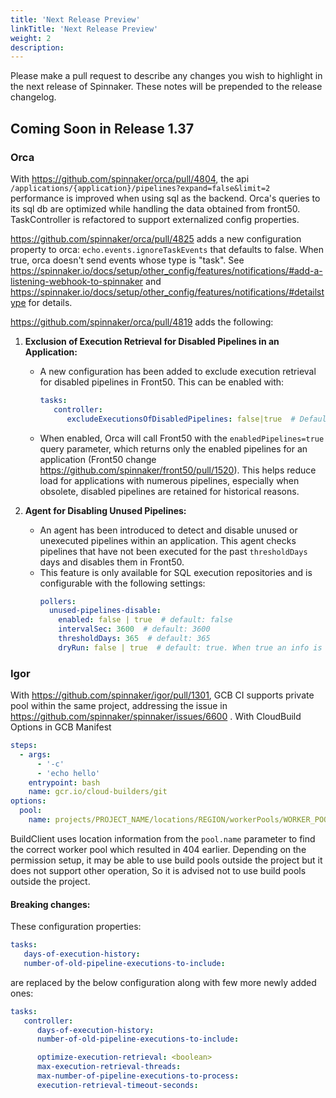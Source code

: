 ```yaml
---
title: 'Next Release Preview'
linkTitle: 'Next Release Preview'
weight: 2
description:
---
```


Please make a pull request to describe any changes you wish to highlight
in the next release of Spinnaker. These notes will be prepended to the release
changelog.

## Coming Soon in Release 1.37

### Orca
With https://github.com/spinnaker/orca/pull/4804, the api `/applications/{application}/pipelines?expand=false&limit=2` performance is improved when using sql as the backend.
Orca's queries to its sql db are optimized while handling the data obtained from front50.
TaskController is refactored to support externalized config properties.

https://github.com/spinnaker/orca/pull/4825 adds a new configuration property to orca: `echo.events.ignoreTaskEvents` that defaults to false.  When true, orca doesn't send events whose type is "task".  See <https://spinnaker.io/docs/setup/other_config/features/notifications/#add-a-listening-webhook-to-spinnaker> and <https://spinnaker.io/docs/setup/other_config/features/notifications/#detailstype> for details.


https://github.com/spinnaker/orca/pull/4819 adds the following:
1. **Exclusion of Execution Retrieval for Disabled Pipelines in an Application:**
    - A new configuration has been added to exclude execution retrieval for disabled pipelines in Front50. This can be enabled with:
      ```yaml
      tasks:
         controller:
            excludeExecutionsOfDisabledPipelines: false|true  # Defaults to false
      ```
    - When enabled, Orca will call Front50 with the `enabledPipelines=true` query parameter, which returns only the 
      enabled pipelines for an application (Front50 change https://github.com/spinnaker/front50/pull/1520). This helps reduce
      load for applications with numerous pipelines, especially when obsolete, disabled pipelines are retained for historical reasons.

2. **Agent for Disabling Unused Pipelines:**
    - An agent has been introduced to detect and disable unused or unexecuted pipelines within an application.
      This agent checks pipelines that have not been executed for the past `thresholdDays` days and disables them in Front50.
    - This feature is only available for SQL execution repositories and is configurable with the following settings:
      ```yaml
      pollers:
        unused-pipelines-disable:
          enabled: false | true  # default: false
          intervalSec: 3600  # default: 3600
          thresholdDays: 365  # default: 365
          dryRun: false | true  # default: true. When true an info is logged about the intention to disable a pipelineConfigId in the application evaluated
      ```

### Igor
With https://github.com/spinnaker/igor/pull/1301, GCB CI supports private pool within the same project, addressing the issue in https://github.com/spinnaker/spinnaker/issues/6600 .
With CloudBuild Options in GCB Manifest
```yaml
steps:
  - args:
      - '-c'
      - 'echo hello'
    entrypoint: bash
    name: gcr.io/cloud-builders/git
options:
  pool:
    name: projects/PROJECT_NAME/locations/REGION/workerPools/WORKER_POOL_NAME
```
BuildClient uses location information from the `pool.name` parameter to find the correct worker pool which resulted in 404 earlier.
Depending on the permission setup, it may be able to use build pools outside the project but it does not support other operation, So it is advised not to use build pools outside the project.

#### Breaking changes:
These configuration properties:
```yaml
tasks:
   days-of-execution-history:
   number-of-old-pipeline-executions-to-include:
```
are replaced by the below configuration along with few more newly added ones:
```yaml
tasks:
   controller:
      days-of-execution-history:
      number-of-old-pipeline-executions-to-include:

      optimize-execution-retrieval: <boolean>
      max-execution-retrieval-threads:
      max-number-of-pipeline-executions-to-process:
      execution-retrieval-timeout-seconds:
```
